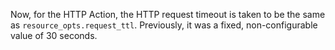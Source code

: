 Now, for the HTTP Action, the HTTP request timeout is taken to be the same as `resource_opts.request_ttl`.  Previously, it was a fixed, non-configurable value of 30 seconds.
